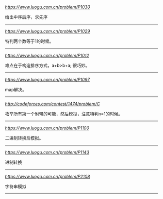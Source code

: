 *https://www.luogu.com.cn/problem/P1030*

给出中序后序，求先序

---

*https://www.luogu.com.cn/problem/P1029*

特判两个数等于1的时候。

---

*https://www.luogu.com.cn/problem/P1012*

难点在于构造排序方式，a+b>b+a;
很巧妙。

---

*https://www.luogu.com.cn/problem/P1097*

map解决。

---

*http://codeforces.com/contest/1474/problem/C*

枚举所有第一个附带的可能，然后模拟，注意特判n=1的时候。

---

*https://www.luogu.com.cn/problem/P1100*

二进制转换后模拟。

---

*https://www.luogu.com.cn/problem/P1143*

进制转换

---

*https://www.luogu.com.cn/problem/P2108*

字符串模拟

---
